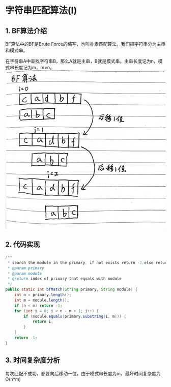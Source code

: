 # 字符串匹配算法(I)

## 1. BF算法介绍

BF算法中的BF是Brute Force的缩写，也叫朴素匹配算法。我们把字符串分为主串和模式串。

在字符串A中查找字符串B，那么A就是主串，B就是模式串。主串长度记为n，模式串长度记为m，m>n。
![BF Search](./image/字符串匹配BF算法.jpg)

## 2. 代码实现

```java
/**
 * search the module in the primary, if not exists return -1,else return the index
 * @param primary
 * @param module
 * @return index of primary that equals with module
 */
public static int bfMatch(String primary, String module) {
    int n = primary.length();
    int m = module.length();
    if (n < m) return -1;
    for (int i = 0; i < n - m + 1; i++) {
        if (module.equals(primary.substring(i, m))) {
            return i;
        }
    }
    return -1;
}
```

## 3. 时间复杂度分析

每次匹配不成功，都要向后移动一位，由于模式串长度为m，最坏时间复杂度为O(n*m)
